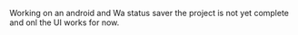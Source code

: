 Working  on an android and Wa status saver the project is not yet complete and onl the UI works for now.
